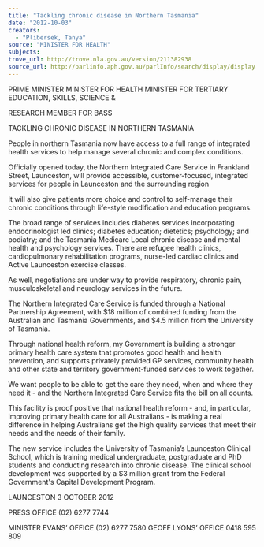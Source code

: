 ```yaml
---
title: "Tackling chronic disease in Northern Tasmania"
date: "2012-10-03"
creators:
  - "Plibersek, Tanya"
source: "MINISTER FOR HEALTH"
subjects:
trove_url: http://trove.nla.gov.au/version/211382938
source_url: http://parlinfo.aph.gov.au/parlInfo/search/display/display.w3p;query=Id%3A%22media/pressrel/1954221%22
---
```


 PRIME MINISTER  MINISTER FOR HEALTH  MINISTER FOR TERTIARY  EDUCATION, SKILLS, SCIENCE & 

 RESEARCH  MEMBER FOR BASS   

 TACKLING CHRONIC DISEASE IN NORTHERN TASMANIA    

 People in northern Tasmania now have access to a full range of integrated health  services to help manage several chronic and complex conditions.    

 Officially opened today, the Northern Integrated Care Service  in Frankland Street, Launceston, will provide accessible, customer-focused,  integrated services for people in Launceston and the surrounding region    

 It will also give patients more choice and control to self-manage their chronic  conditions through life-style modification and education programs.      

 The broad range of services includes diabetes services incorporating  endocrinologist led clinics; diabetes education; dietetics; psychology; and  podiatry; and the Tasmania Medicare Local chronic disease and mental health  and psychology services. There are refugee health clinics, cardiopulmonary  rehabilitation programs, nurse-led cardiac clinics and Active Launceston exercise  classes.    

 As well, negotiations are under way to provide respiratory, chronic pain,  musculoskeletal and neurology services in the future.    

 The Northern Integrated Care Service is funded through a National Partnership  Agreement, with $18 million of combined funding from the Australian and  Tasmania Governments, and $4.5 million from the University of Tasmania.    

 Through national health reform, my Government is building a stronger primary  health care system that promotes good health and health prevention,  and supports privately provided GP services, community health and other state  and territory government-funded services to work together.    

 We want people to be able to get the care they need, when and where they need  it - and the Northern Integrated Care Service fits the bill on all counts. 

 

 This facility is proof positive that national health reform - and, in particular,  improving primary health care for all Australians - is making a real difference in  helping Australians get the high quality services that meet their needs and the  needs of their family.    

 The new service includes the University of Tasmania’s Launceston Clinical  School, which is training medical undergraduate, postgraduate and PhD students  and conducting research into chronic disease. The clinical school development  was supported by a $3 million grant from the Federal Government's Capital  Development Program. 

 

 LAUNCESTON  3 OCTOBER 2012   

 PRESS OFFICE                              (02) 6277 7744   

 MINISTER EVANS’ OFFICE         (02) 6277 7580  GEOFF LYONS’ OFFICE               0418 595 809   

